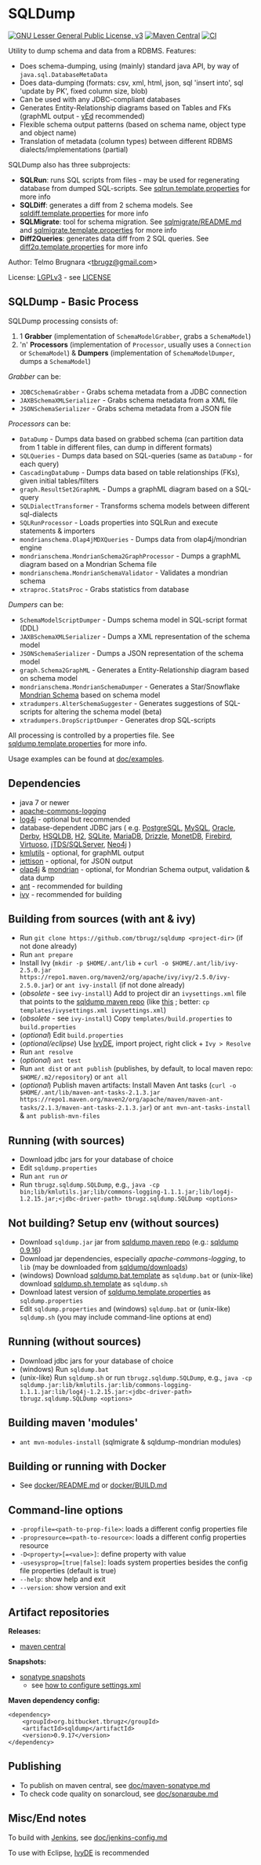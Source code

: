 
SQLDump
=======

[![GNU Lesser General Public License, v3](https://img.shields.io/github/license/tbrugz/sqldump.svg?label=License&color=blue)](LICENSE)
[![Maven Central](https://img.shields.io/maven-central/v/org.bitbucket.tbrugz/sqldump.svg?label=Maven%20Central)](https://search.maven.org/artifact/org.bitbucket.tbrugz/sqldump)
[![CI](https://github.com/tbrugz/sqldump/actions/workflows/ant.yml/badge.svg)](https://github.com/tbrugz/sqldump/actions/workflows/ant.yml)


Utility to dump schema and data from a RDBMS. Features:

- Does schema-dumping, using (mainly) standard java API, by way of `java.sql.DatabaseMetaData`
- Does data-dumping (formats: csv, xml, html, json, sql 'insert into', sql 'update by PK', fixed column size, blob)
- Can be used with any JDBC-compliant databases
- Generates Entity-Relationship diagrams based on Tables and FKs (graphML output - [yEd](http://www.yworks.com/products/yed/) recommended)
- Flexible schema output patterns (based on schema name, object type and object name)
- Translation of metadata (column types) between different RDBMS dialects/implementations (partial)

SQLDump also has three subprojects:

- **SQLRun**: runs SQL scripts from files - may be used for regenerating database from dumped SQL-scripts. 
	See [sqlrun.template.properties](sqlrun.template.properties) for more info 
- **SQLDiff**: generates a diff from 2 schema models.
	See [sqldiff.template.properties](sqldiff.template.properties) for more info 
- **SQLMigrate**: tool for schema migration.
	See [sqlmigrate/README.md](sqlmigrate/README.md) and [sqlmigrate.template.properties](sqlmigrate/doc/sqlmigrate.template.properties) for more info
- **Diff2Queries**: generates data diff from 2 SQL queries.
	See [diff2q.template.properties](diff2q.template.properties) for more info 

Author: Telmo Brugnara <[tbrugz@gmail.com](mailto:tbrugz@gmail.com)>

License: [LGPLv3](https://www.gnu.org/licenses/lgpl-3.0.html) - see [LICENSE](LICENSE)


SQLDump - Basic Process
-----------------------

SQLDump processing consists of:

1. 1 **Grabber** (implementation of `SchemaModelGrabber`, grabs a `SchemaModel`)
2. 'n' **Processors** (implementation of `Processor`, usually uses a `Connection` or `SchemaModel`)
  & **Dumpers** (implementation of `SchemaModelDumper`, dumps a `SchemaModel`)

*Grabber* can be:

- `JDBCSchemaGrabber` - Grabs schema metadata from a JDBC connection 
- `JAXBSchemaXMLSerializer` - Grabs schema metadata from a XML file 
- `JSONSchemaSerializer` - Grabs schema metadata from a JSON file 

*Processors* can be:

- `DataDump` - Dumps data based on grabbed schema (can partition data from 1 table in different files, can dump in different formats)
- `SQLQueries` - Dumps data based on SQL-queries (same as `DataDump` - for each query)
- `CascadingDataDump` - Dumps data based on table relationships (FKs), given initial tables/filters
- `graph.ResultSet2GraphML` - Dumps a graphML diagram based on a SQL-query
- `SQLDialectTransformer` - Transforms schema models between different sql-dialects
- `SQLRunProcessor` - Loads properties into SQLRun and execute statements & importers
- `mondrianschema.Olap4jMDXQueries` - Dumps data from olap4j/mondrian engine
- `mondrianschema.MondrianSchema2GraphProcessor` - Dumps a graphML diagram based on a Mondrian Schema file
- `mondrianschema.MondrianSchemaValidator` - Validates a mondrian schema
- `xtraproc.StatsProc` - Grabs statistics from database

*Dumpers* can be:

- `SchemaModelScriptDumper` - Dumps schema model in SQL-script format (DDL)
- `JAXBSchemaXMLSerializer` - Dumps a XML representation of the schema model
- `JSONSchemaSerializer` - Dumps a JSON representation of the schema model
- `graph.Schema2GraphML` - Generates a Entity-Relationship diagram based on schema model
- `mondrianschema.MondrianSchemaDumper` - Generates a Star/Snowflake [Mondrian Schema](http://mondrian.pentaho.com/) based on schema model
- `xtradumpers.AlterSchemaSuggester` - Generates suggestions of SQL-scripts for altering the schema model (beta)
- `xtradumpers.DropScriptDumper` - Generates drop SQL-scripts

All processing is controlled by a properties file. See [sqldump.template.properties](sqldump.template.properties)
for more info.

Usage examples can be found at [doc/examples](doc/examples).


Dependencies
------------
- java 7 or newer
- [apache-commons-logging](http://commons.apache.org/logging/)
- [log4j](http://logging.apache.org/log4j/1.2/) - optional but recommended
- database-dependent JDBC jars ( e.g.
	[PostgreSQL](http://jdbc.postgresql.org/download.html),
	[MySQL](http://dev.mysql.com/downloads/connector/j/5.0.html),
	[Oracle](http://www.oracle.com/technetwork/database/features/jdbc/index-091264.html),
	[Derby](http://db.apache.org/derby/derby_downloads.html),
	[HSQLDB](http://hsqldb.org/),
	[H2](http://www.h2database.com/),
	[SQLite](http://code.google.com/p/sqlite-jdbc/),
	[MariaDB](https://downloads.mariadb.org/client-java/),
	[Drizzle](http://www.drizzle.org/content/download), 
	[MonetDB](http://dev.monetdb.org/downloads/Java/Latest/),
	[Firebird](http://jaybirdwiki.firebirdsql.org/),
	[Virtuoso](http://docs.openlinksw.com/virtuoso/VirtuosoDriverJDBC.html),
	[jTDS/SQLServer](http://jtds.sourceforge.net/),
	[Neo4j](https://github.com/neo4j-contrib/neo4j-jdbc)
	)
- [kmlutils](https://github.com/tbrugz/kmlutils) - optional, for graphML output
- [jettison](http://jettison.codehaus.org/) - optional, for JSON output
- [olap4j](http://www.olap4j.org/) & [mondrian](http://mondrian.pentaho.com/) - optional, for Mondrian Schema output, validation & data dump
- [ant](http://ant.apache.org/) - recommended for building
- [ivy](http://ant.apache.org/ivy/) - recommended for building


Building from sources (with ant & ivy)
--------------------------------------
- Run `git clone https://github.com/tbrugz/sqldump <project-dir>` (if not done already)
- Run `ant prepare`
- Install Ivy (`mkdir -p $HOME/.ant/lib` + `curl -o $HOME/.ant/lib/ivy-2.5.0.jar https://repo1.maven.org/maven2/org/apache/ivy/ivy/2.5.0/ivy-2.5.0.jar`)
  or `ant ivy-install` (if not done already)
- (*obsolete* - see `ivy-install`) Add to project dir an `ivysettings.xml` file that points to the [sqldump maven repo](https://bitbucket.org/tbrugz/mvn-repo)
  (like [this](https://bitbucket.org/tbrugz/mvn-repo/raw/master/ivysettings.xml) ; better: `cp templates/ivysettings.xml ivysettings.xml`)
- (*obsolete* - see `ivy-install`) Copy `templates/build.properties` to `build.properties`
- (*optional*) Edit `build.properties`
- (*optional/eclipse*) Use [IvyDE](https://ant.apache.org/ivy/ivyde/), import project, right click + `Ivy > Resolve`
- Run `ant resolve`
- (*optional*) `ant test`
- Run `ant dist` or `ant publish` (publishes, by default, to local maven repo: `$HOME/.m2/repository`) or `ant all`
- (*optional*) Publish maven artifacts: Install Maven Ant tasks
  (`curl -o $HOME/.ant/lib/maven-ant-tasks-2.1.3.jar https://repo1.maven.org/maven2/org/apache/maven/maven-ant-tasks/2.1.3/maven-ant-tasks-2.1.3.jar`)
  or `ant mvn-ant-tasks-install`
  & `ant publish-mvn-files`


Running (with sources)
----------------------
- Download jdbc jars for your database of choice
- Edit `sqldump.properties`
- Run `ant run` *or*
- Run `tbrugz.sqldump.SQLDump`, e.g., `java -cp bin;lib/kmlutils.jar;lib/commons-logging-1.1.1.jar;lib/log4j-1.2.15.jar;<jdbc-driver-path> tbrugz.sqldump.SQLDump <options>`


Not building? Setup env (without sources)
-----------------------------------------
- Download `sqldump.jar` jar from [sqldump maven repo](https://bitbucket.org/tbrugz/mvn-repo/src/tip/org/bitbucket/tbrugz/sqldump)
  (e.g.: [sqldump 0.9.16](https://bitbucket.org/tbrugz/mvn-repo/src/tip/org/bitbucket/tbrugz/sqldump/0.9.16/sqldump-0.9.16.jar))
- Download jar dependencies, especially *apache-commons-logging*, to `lib` (may be downloaded from [sqldump/downloads](https://bitbucket.org/tbrugz/sqldump/downloads))
- (windows) Download [sqldump.bat.template](sqldump.bat.template) as `sqldump.bat`
  or (unix-like) download [sqldump.sh.template](sqldump.sh.template) as `sqldump.sh`
- Download latest version of [sqldump.template.properties](sqldump.template.properties) as `sqldump.properties`
- Edit `sqldump.properties` and (windows) `sqldump.bat` or (unix-like) `sqldump.sh` (you may include command-line options at end)


Running (without sources)
-------------------------
- Download jdbc jars for your database of choice
- (windows) Run `sqldump.bat`
- (unix-like) Run `sqldump.sh` or run `tbrugz.sqldump.SQLDump`, e.g., `java -cp sqldump.jar:lib/kmlutils.jar:lib/commons-logging-1.1.1.jar:lib/log4j-1.2.15.jar:<jdbc-driver-path> tbrugz.sqldump.SQLDump <options>`


Building maven 'modules'
------------------------
- `ant mvn-modules-install` (sqlmigrate & sqldump-mondrian modules)


Building or running with Docker
------------------------------
- See [docker/README.md](docker/README.md) or [docker/BUILD.md](docker/BUILD.md)


Command-line options
--------------------
- `-propfile=<path-to-prop-file>`: loads a different config properties file
- `-propresource=<path-to-resource>`: loads a different config properties resource
- `-D<property>[=<value>]`: define property with value
- `-usesysprop=[true|false]`: loads system properties besides the config file properties (default is true)
- `--help`: show help and exit
- `--version`: show version and exit


Artifact repositories
---------------------

**Releases:**  
- [maven central](https://search.maven.org/#search%7Cgav%7C1%7Cg%3A%22org.bitbucket.tbrugz%22%20AND%20a%3A%22sqldump%22)

**Snapshots:**  
- [sonatype snapshots](https://oss.sonatype.org/content/repositories/snapshots/org/bitbucket/tbrugz/sqldump/)
  - see [how to configure settings.xml](https://stackoverflow.com/a/7717234/616413)

**Maven dependency config:**

	<dependency>
		<groupId>org.bitbucket.tbrugz</groupId>
		<artifactId>sqldump</artifactId>
		<version>0.9.17</version>
	</dependency>


Publishing
----------
- To publish on maven central, see [doc/maven-sonatype.md](doc/maven-sonatype.md)
- To check code quality on sonarcloud, see [doc/sonarqube.md](doc/sonarqube.md)


Misc/End notes
--------------
To build with [Jenkins](http://jenkins-ci.org/), see [doc/jenkins-config.md](doc/jenkins-config.md)

To use with Eclipse, [IvyDE](https://ant.apache.org/ivy/ivyde/download.html) is recommended
